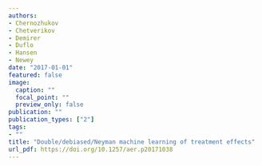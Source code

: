 ```yaml
---
authors:
- Chernozhukov
- Chetverikov
- Demirer
- Duflo
- Hansen
- Newey
date: "2017-01-01"
featured: false
image:
  caption: ""
  focal_point: ""
  preview_only: false
publication: ""
publication_types: ["2"]
tags:
- ""
title: "Double/debiased/Neyman machine learning of treatment effects"
url_pdf: https://doi.org/10.1257/aer.p20171038
---
```

